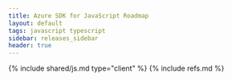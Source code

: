 ```yaml
---
title: Azure SDK for JavaScript Roadmap
layout: default
tags: javascript typescript
sidebar: releases_sidebar
header: true
---
```

{% include shared/js.md type="client" %}
{% include refs.md %}
